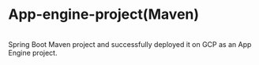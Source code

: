 # App-engine-project(Maven)
<br/>
Spring Boot Maven project and successfully deployed it on GCP as an App Engine project.
